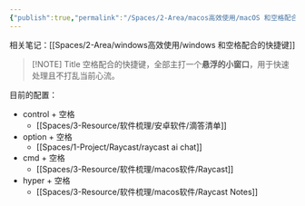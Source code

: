 ```yaml
---
{"publish":true,"permalink":"/Spaces/2-Area/macos高效使用/macOS 和空格配合的快捷键.md","created":"2025-03-05","modified":"2025-07-18","published":"2025-07-18T14:17:04.383+08:00","cssclasses":""}
---
```



相关笔记：[[Spaces/2-Area/windows高效使用/windows 和空格配合的快捷键]]

> [!NOTE] Title
> 空格配合的快捷键，全部主打一个**悬浮的小窗口**，用于快速处理且不打乱当前心流。

目前的配置：

- control + 空格
	- [[Spaces/3-Resource/软件梳理/安卓软件/滴答清单]]
- option + 空格
	- [[Spaces/1-Project/Raycast/raycast ai chat]]
- cmd + 空格
	- [[Spaces/3-Resource/软件梳理/macos软件/Raycast]]
- hyper + 空格
	- [[Spaces/3-Resource/软件梳理/macos软件/Raycast Notes]]
